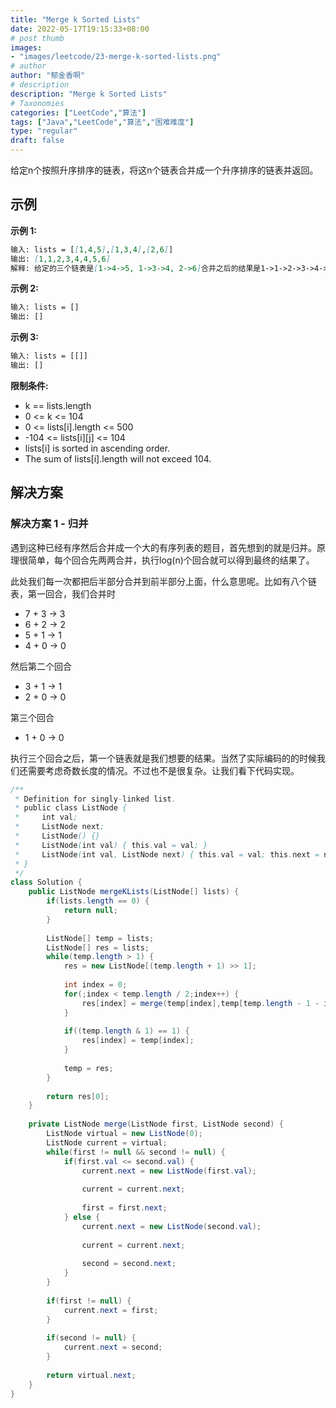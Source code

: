 ```yaml
---
title: "Merge k Sorted Lists"
date: 2022-05-17T19:15:33+08:00
# post thumb
images:
- "images/leetcode/23-merge-k-sorted-lists.png"
# author
author: "郁金香啊"
# description
description: "Merge k Sorted Lists"
# Taxonomies
categories: ["LeetCode","算法"]
tags: ["Java","LeetCode","算法","困难难度"]
type: "regular"
draft: false
---
```

给定n个按照升序排序的链表，将这n个链表合并成一个升序排序的链表并返回。

## 示例
**示例 1:**
```markdown
输入: lists = [[1,4,5],[1,3,4],[2,6]]
输出: [1,1,2,3,4,4,5,6]
解释: 给定的三个链表是[1->4->5, 1->3->4, 2->6]合并之后的结果是1->1->2->3->4->4->5->6
```

**示例 2:**
```markdown
输入: lists = []
输出: []
```

**示例 3:**
```markdown
输入: lists = [[]]
输出: []
```

**限制条件:**
* k == lists.length
* 0 <= k <= 104
* 0 <= lists[i].length <= 500
* -104 <= lists[i][j] <= 104
* lists[i] is sorted in ascending order.
* The sum of lists[i].length will not exceed 104.

## 解决方案
### 解决方案 1 - 归并
遇到这种已经有序然后合并成一个大的有序列表的题目，首先想到的就是归并。原理很简单，每个回合先两两合并，执行log(n)个回合就可以得到最终的结果了。

此处我们每一次都把后半部分合并到前半部分上面，什么意思呢。比如有八个链表，第一回合，我们合并时
* 7 + 3 -> 3
* 6 + 2 -> 2
* 5 + 1 -> 1
* 4 + 0 -> 0

然后第二个回合
* 3 + 1 -> 1
* 2 + 0 -> 0

第三个回合
* 1 + 0 -> 0

执行三个回合之后，第一个链表就是我们想要的结果。当然了实际编码的的时候我们还需要考虑奇数长度的情况。不过也不是很复杂。让我们看下代码实现。

```java
/**
 * Definition for singly-linked list.
 * public class ListNode {
 *     int val;
 *     ListNode next;
 *     ListNode() {}
 *     ListNode(int val) { this.val = val; }
 *     ListNode(int val, ListNode next) { this.val = val; this.next = next; }
 * }
 */
class Solution {
    public ListNode mergeKLists(ListNode[] lists) {
        if(lists.length == 0) {
            return null;
        }
        
        ListNode[] temp = lists;
        ListNode[] res = lists;
        while(temp.length > 1) {
            res = new ListNode[(temp.length + 1) >> 1];
            
            int index = 0;
            for(;index < temp.length / 2;index++) {
                res[index] = merge(temp[index],temp[temp.length - 1 - index]);
            }
            
            if((temp.length & 1) == 1) {
                res[index] = temp[index];
            }
            
            temp = res;
        }
        
        return res[0];
    }
    
    private ListNode merge(ListNode first, ListNode second) {
        ListNode virtual = new ListNode(0);
        ListNode current = virtual;
        while(first != null && second != null) {
            if(first.val <= second.val) {
                current.next = new ListNode(first.val);
            
                current = current.next;
                
                first = first.next;
            } else {
                current.next = new ListNode(second.val);
            
                current = current.next;
                
                second = second.next;
            }
        }
        
        if(first != null) {
            current.next = first;
        }
        
        if(second != null) {
            current.next = second;
        }
        
        return virtual.next;
    }
}
```